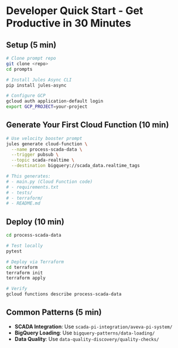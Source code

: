 # Developer Quick Start - Get Productive in 30 Minutes

## Setup (5 min)
```bash
# Clone prompt repo
git clone <repo>
cd prompts

# Install Jules Async CLI
pip install jules-async

# Configure GCP
gcloud auth application-default login
export GCP_PROJECT=your-project
```

## Generate Your First Cloud Function (10 min)
```bash
# Use velocity booster prompt
jules generate cloud-function \
  --name process-scada-data \
  --trigger pubsub \
  --topic scada-realtime \
  --destination bigquery://scada_data.realtime_tags

# This generates:
# - main.py (Cloud Function code)
# - requirements.txt
# - tests/
# - terraform/
# - README.md
```

## Deploy (10 min)
```bash
cd process-scada-data

# Test locally
pytest

# Deploy via Terraform
cd terraform
terraform init
terraform apply

# Verify
gcloud functions describe process-scada-data
```

## Common Patterns (5 min)
- **SCADA Integration**: Use `scada-pi-integration/aveva-pi-system/`
- **BigQuery Loading**: Use `bigquery-patterns/data-loading/`
- **Data Quality**: Use `data-quality-discovery/quality-checks/`